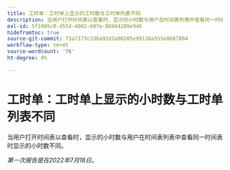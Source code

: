 ```yaml
---
title: 工时单：工时单上显示的工时数与工时单列表不同
description: 当用户打开时间表以查看时，显示的小时数与用户在时间表列表中查看同一时间表时显示的小时数不同。
exl-id: 5f1005c0-d55d-4082-b07e-86944289e946
hidefromtoc: true
source-git-commit: 73a7173c2d8a92d2a06285e99138a555e8687894
workflow-type: tm+mt
source-wordcount: '76'
ht-degree: 0%

---
```


# 工时单：工时单上显示的小时数与工时单列表不同

当用户打开时间表以查看时，显示的小时数与用户在时间表列表中查看同一时间表时显示的小时数不同。

_第一次报告是在2022年7月18日。_
